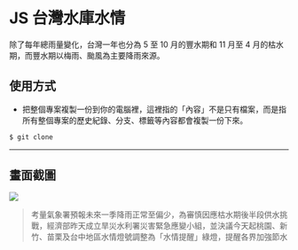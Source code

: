 # JS 台灣水庫水情

除了每年總雨量變化，台灣一年也分為 5 至 10 月的豐水期和 11 月至 4 月的枯水期，而豐水期以梅雨、颱風為主要降雨來源。

## 使用方式
- 把整個專案複製一份到你的電腦裡，這裡指的「內容」不是只有檔案，而是指所有整個專案的歷史紀錄、分支、標籤等內容都會複製一份下來。
```sh
$ git clone
```

----

## 畫面截圖
![](https://i.imgur.com/SimH56w.png)
> 考量氣象署預報未來一季降雨正常至偏少，為審慎因應枯水期後半段供水挑戰，經濟部昨天成立旱災水利署災害緊急應變小組，並決議今天起桃園、新竹、苗栗及台中地區水情燈號調整為「水情提醒」綠燈，提醒各界加強節水
